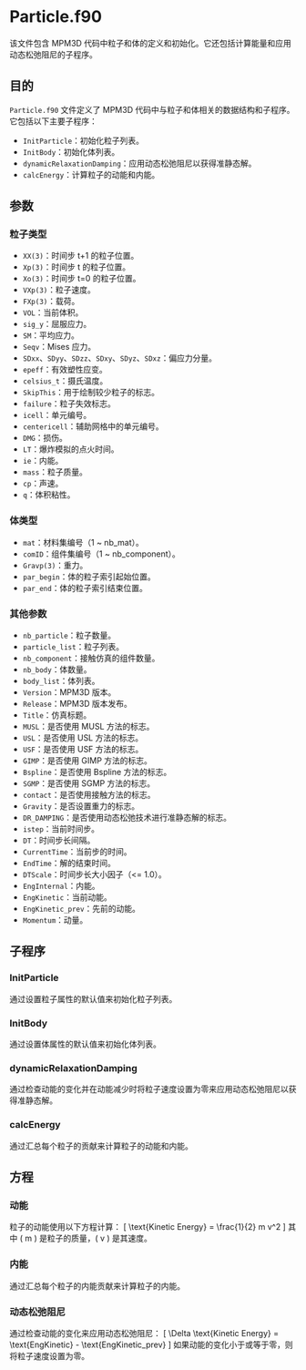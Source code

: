 # Particle.f90

该文件包含 MPM3D 代码中粒子和体的定义和初始化。它还包括计算能量和应用动态松弛阻尼的子程序。

## 目的

`Particle.f90` 文件定义了 MPM3D 代码中与粒子和体相关的数据结构和子程序。它包括以下主要子程序：
- `InitParticle`：初始化粒子列表。
- `InitBody`：初始化体列表。
- `dynamicRelaxationDamping`：应用动态松弛阻尼以获得准静态解。
- `calcEnergy`：计算粒子的动能和内能。

## 参数

### 粒子类型
- `XX(3)`：时间步 t+1 的粒子位置。
- `Xp(3)`：时间步 t 的粒子位置。
- `Xo(3)`：时间步 t=0 的粒子位置。
- `VXp(3)`：粒子速度。
- `FXp(3)`：载荷。
- `VOL`：当前体积。
- `sig_y`：屈服应力。
- `SM`：平均应力。
- `Seqv`：Mises 应力。
- `SDxx`、`SDyy`、`SDzz`、`SDxy`、`SDyz`、`SDxz`：偏应力分量。
- `epeff`：有效塑性应变。
- `celsius_t`：摄氏温度。
- `SkipThis`：用于绘制较少粒子的标志。
- `failure`：粒子失效标志。
- `icell`：单元编号。
- `centericell`：辅助网格中的单元编号。
- `DMG`：损伤。
- `LT`：爆炸模拟的点火时间。
- `ie`：内能。
- `mass`：粒子质量。
- `cp`：声速。
- `q`：体积粘性。

### 体类型
- `mat`：材料集编号（1 ~ nb_mat）。
- `comID`：组件集编号（1 ~ nb_component）。
- `Gravp(3)`：重力。
- `par_begin`：体的粒子索引起始位置。
- `par_end`：体的粒子索引结束位置。

### 其他参数
- `nb_particle`：粒子数量。
- `particle_list`：粒子列表。
- `nb_component`：接触仿真的组件数量。
- `nb_body`：体数量。
- `body_list`：体列表。
- `Version`：MPM3D 版本。
- `Release`：MPM3D 版本发布。
- `Title`：仿真标题。
- `MUSL`：是否使用 MUSL 方法的标志。
- `USL`：是否使用 USL 方法的标志。
- `USF`：是否使用 USF 方法的标志。
- `GIMP`：是否使用 GIMP 方法的标志。
- `Bspline`：是否使用 Bspline 方法的标志。
- `SGMP`：是否使用 SGMP 方法的标志。
- `contact`：是否使用接触方法的标志。
- `Gravity`：是否设置重力的标志。
- `DR_DAMPING`：是否使用动态松弛技术进行准静态解的标志。
- `istep`：当前时间步。
- `DT`：时间步长间隔。
- `CurrentTime`：当前步的时间。
- `EndTime`：解的结束时间。
- `DTScale`：时间步长大小因子（<= 1.0）。
- `EngInternal`：内能。
- `EngKinetic`：当前动能。
- `EngKinetic_prev`：先前的动能。
- `Momentum`：动量。

## 子程序

### InitParticle
通过设置粒子属性的默认值来初始化粒子列表。

### InitBody
通过设置体属性的默认值来初始化体列表。

### dynamicRelaxationDamping
通过检查动能的变化并在动能减少时将粒子速度设置为零来应用动态松弛阻尼以获得准静态解。

### calcEnergy
通过汇总每个粒子的贡献来计算粒子的动能和内能。

## 方程

### 动能
粒子的动能使用以下方程计算：
\[ \text{Kinetic Energy} = \frac{1}{2} m v^2 \]
其中 \( m \) 是粒子的质量，\( v \) 是其速度。

### 内能
通过汇总每个粒子的内能贡献来计算粒子的内能。

### 动态松弛阻尼
通过检查动能的变化来应用动态松弛阻尼：
\[ \Delta \text{Kinetic Energy} = \text{EngKinetic} - \text{EngKinetic_prev} \]
如果动能的变化小于或等于零，则将粒子速度设置为零。
